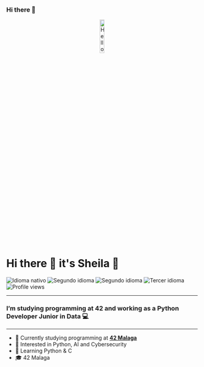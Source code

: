 ### Hi there 👋
<p align="center"><img width=15%" src="" alt="Hello all" /></p>

# Hi there 👋 it's Sheila 🤗
 <p>
        <img src="https://img.shields.io/badge/Nat-🇪🇸-%23aaaaaa.svg?style=flat" alt="Idioma nativo"/>
        <img src="https://img.shields.io/badge/N1-🇯🇵-%23aaaaaa.svg?style=flat" alt="Segundo idioma"/>
        <img src="https://img.shields.io/badge/B2-🇬🇧-%23aaaaaa.svg?style=flat" alt="Segundo idioma"/>
        <img src="https://img.shields.io/badge/A2-🇫🇷-%23aaaaaa.svg?style=flat" alt="Tercer idioma"/>
        <img src="https://komarev.com/ghpvc/?username=Yuukiio" alt="Profile views"/>
   </p>

---

### I’m studying programming at 42 and working as a Python Developer Junior in Data 💻

---

- 🔭 Currently studying programming at **<a href="https://www.42malaga.com/"> 42 Malaga</a>**
- 👀 Interested in Python, AI and Cybersecurity
- 🌱 Learning Python & C
- 🎓 42 Malaga
<br>
